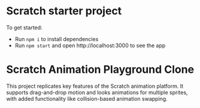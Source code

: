 # Scratch starter project

To get started:

- Run `npm i` to install dependencies
- Run `npm start` and open http://localhost:3000 to see the app


# Scratch Animation Playground Clone

This project replicates key features of the Scratch animation platform. It supports drag-and-drop motion and looks animations for multiple sprites, with added functionality like collision-based animation swapping.
